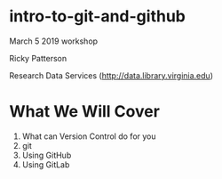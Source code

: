 # intro-to-git-and-github
March 5 2019 workshop

Ricky Patterson

Research Data Services (http://data.library.virginia.edu)

# What We Will Cover
1) What can Version Control do for you
2) git
3) Using GitHub
4) Using GitLab


